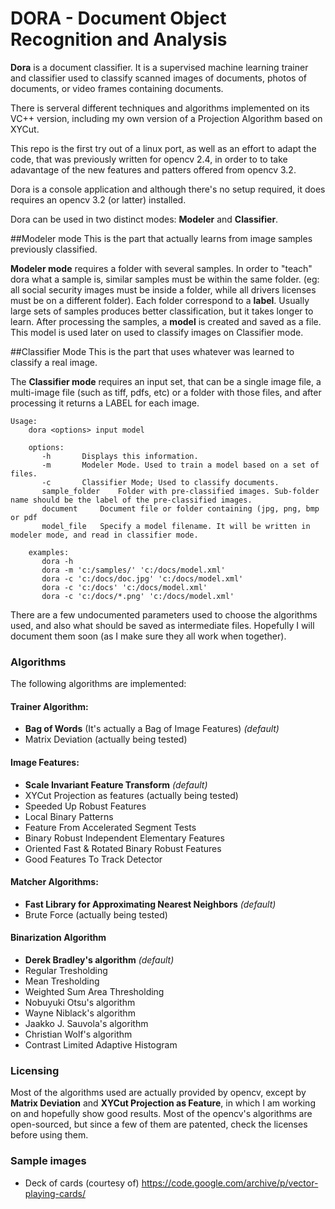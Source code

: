 # DORA - Document Object Recognition and Analysis


**Dora** is a document classifier. It is a supervised machine learning trainer and classifier used to classify scanned images of documents, photos of documents, or video frames containing documents. 

There is serveral different techniques and algorithms implemented on its VC++ version, including my own version of a Projection Algorithm based on XYCut. 

This repo is the first try out of a linux port, as well as an effort to adapt the code, that was previously written for opencv 2.4, in order to  to take adavantage of the new features and patters offered from opencv 3.2.

Dora is a console application and although there's no setup required, it does requires an opencv 3.2 (or latter) installed.
   
Dora can be used in two distinct modes: **Modeler** and **Classifier**. 


##Modeler mode
 This is the part that actually learns from image samples previously classified.

 **Modeler mode** requires a folder with several samples. In order to "teach" dora what a sample is, similar samples must be within the same folder. (eg: all social security images must be inside a folder, while all drivers licenses must be on a different folder). Each folder correspond to a **label**. Usually large sets of samples produces better classification, but it takes longer to learn. After processing the samples, a  **model** is created and saved as a file. This model is used later on used to classify images on Classifier mode.


##Classifier Mode
 This is the part that uses whatever was learned to classify a real image.

 The **Classifier mode** requires an input set, that can be a single image file, a multi-image file (such as tiff, pdfs, etc) or a folder with those files, and after processing it returns a LABEL for each image.   
    
```
Usage:
    dora <options> input model
 
    options:
       -h      	Displays this information.
       -m      	Modeler Mode. Used to train a model based on a set of files.
       -c      	Classifier Mode; Used to classify documents.
       sample_folder	Folder with pre-classified images. Sub-folder name should be the label of the pre-classified images.
       document 	Document file or folder containing (jpg, png, bmp or pdf
       model_file  	Specify a model filename. It will be written in modeler mode, and read in classifier mode.
 
    examples:
       dora -h
       dora -m 'c:/samples/' 'c:/docs/model.xml'
       dora -c 'c:/docs/doc.jpg' 'c:/docs/model.xml'
       dora -c 'c:/docs' 'c:/docs/model.xml'
       dora -c 'c:/docs/*.png' 'c:/docs/model.xml'
```       

There are a few undocumented parameters used to choose the algorithms used, and also what should be saved as intermediate files. Hopefully I will document them soon  (as I make sure they all work when together).




### Algorithms
The following algorithms are implemented:

#### Trainer Algorithm: 
- **Bag of Words** (It's actually a Bag of Image Features) *(default)*
- Matrix Deviation (actually being tested)
     
#### Image Features: 
- **Scale Invariant Feature Transform** *(default)*
- XYCut Projection as features (actually being tested) 
- Speeded Up Robust Features 
- Local Binary Patterns 
- Feature From Accelerated Segment Tests 
- Binary Robust Independent Elementary Features 
- Oriented Fast & Rotated Binary Robust Features 
- Good Features To Track Detector 
   
#### Matcher Algorithms:
- **Fast Library for Approximating Nearest Neighbors** *(default)*
- Brute Force (actually being tested)
   
#### Binarization Algorithm 
- **Derek Bradley's algorithm** *(default)*
- Regular Tresholding
- Mean Tresholding
- Weighted Sum Area Thresholding
- Nobuyuki Otsu's algorithm
- Wayne Niblack's algorithm
- Jaakko J. Sauvola's algorithm
- Christian Wolf's algorithm
- Contrast Limited Adaptive Histogram



### Licensing

Most of the algorithms used are actually provided by opencv, except by **Matrix Deviation** and **XYCut Projection as Feature**, in which I am working on and hopefully show good results. Most of the opencv's algorithms are open-sourced, but since a few of them are patented, check the licenses before using them.



### Sample images
- Deck of cards (courtesy of) https://code.google.com/archive/p/vector-playing-cards/
